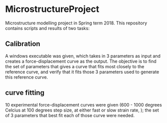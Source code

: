 # MicrostructureProject
Microstructure modelling project in Spring term 2018. This repository contains scripts and results of two tasks:

## Calibration
A windows executable was given, which takes in 3 parameters as input and creates a force-displacement curve as the output.
The objective is to find the set of parameters that gives a curve that fits most closely to the reference curve, and verify that it fits those 3 parameters used to generate this reference curve.

## curve fitting
10 experimental force-displacement curves were given (600 - 1000 degrees Celcius at 100 degrees step size, at either fast or slow strain rate, ); the set of 3 parameters that best fit each of those curve were needed.
